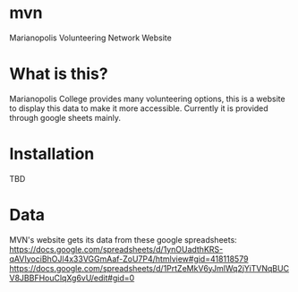 # mvn
Marianopolis Volunteering Network Website

# What is this?
Marianopolis College provides many volunteering options, this is a website to display this data to make it more accessible. Currently it is provided through google sheets mainly.

# Installation
TBD

# Data
MVN's website gets its data from these google spreadsheets:
https://docs.google.com/spreadsheets/d/1ynOUadthKRS-qAVIyociBhOJl4x33VGGmAaf-ZoU7P4/htmlview#gid=418118579
https://docs.google.com/spreadsheets/d/1PrtZeMkV6yJmlWq2jYiTVNqBUCV8JBBFHouClqXg6vU/edit#gid=0


